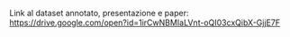 Link al dataset annotato, presentazione e paper:
https://drive.google.com/open?id=1irCwNBMIaLVnt-oQI03cxQibX-GjjE7F
